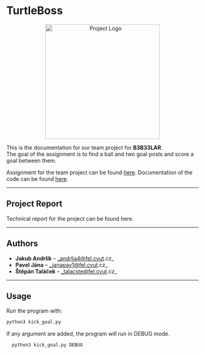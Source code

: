 # TurtleBoss

<p align="center">
  <img src="img/Turtle_Boss.png" alt="Project Logo" width="300">
</p>

This is the documentation for our team project for **B3B33LAR**.  
The goal of the assignment is to find a ball and two goal posts and score a goal between them.

Assignment for the team project can be found [here](https://cw.fel.cvut.cz/wiki/courses/b3b33lar/tasks/scoregoal_cs).
Documentation of the code can be found [here](https://amanak421.github.io/TurtleBoss).

---

## Project Report

Technical report for the project can be found here.

---

## Authors

- **Jakub Andrlík** – _andrlja4@fel.cvut.cz_
- **Pavel Jána** – _janapav1@fel.cvut.cz_
- **Štěpán Taláček** – _talacste@fel.cvut.cz_

---

## Usage

Run the program with:

```bash
python3 kick_goal.py
```

If any argument are added, the program will run in DEBUG mode.
```bash
  python3 kick_goal.py DEBUG
```
